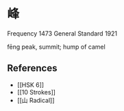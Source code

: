 # 峰
Frequency 1473
General Standard 1921

fēng
peak, summit; hump of camel

## References
- [[HSK 6]]
- [[10 Strokes]]
- [[山 Radical]]